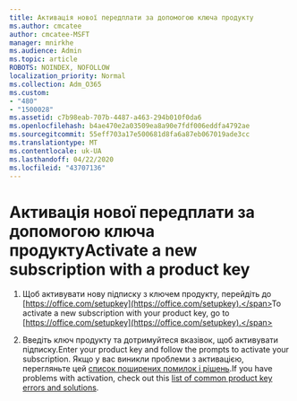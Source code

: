 ```yaml
---
title: Активація нової передплати за допомогою ключа продукту
ms.author: cmcatee
author: cmcatee-MSFT
manager: mnirkhe
ms.audience: Admin
ms.topic: article
ROBOTS: NOINDEX, NOFOLLOW
localization_priority: Normal
ms.collection: Adm_O365
ms.custom:
- "480"
- "1500028"
ms.assetid: c7b98eab-707b-4487-a463-294b010f0da6
ms.openlocfilehash: b4ae470e2a03509ea8a90e7fdf006eddfa4792ae
ms.sourcegitcommit: 55eff703a17e500681d8fa6a87eb067019ade3cc
ms.translationtype: MT
ms.contentlocale: uk-UA
ms.lasthandoff: 04/22/2020
ms.locfileid: "43707136"
---
```

# <a name="activate-a-new-subscription-with-a-product-key"></a><span data-ttu-id="fd71b-102">Активація нової передплати за допомогою ключа продукту</span><span class="sxs-lookup"><span data-stu-id="fd71b-102">Activate a new subscription with a product key</span></span>

1. <span data-ttu-id="fd71b-103">Щоб активувати нову підписку з ключем продукту, перейдіть до [https://office.com/setupkey](https://office.com/setupkey).</span><span class="sxs-lookup"><span data-stu-id="fd71b-103">To activate a new subscription with your product key, go to [https://office.com/setupkey](https://office.com/setupkey).</span></span>

2. <span data-ttu-id="fd71b-104">Введіть ключ продукту та дотримуйтеся вказівок, щоб активувати підписку.</span><span class="sxs-lookup"><span data-stu-id="fd71b-104">Enter your product key and follow the prompts to activate your subscription.</span></span> <span data-ttu-id="fd71b-105">Якщо у вас виникли проблеми з активацією, перегляньте цей [список поширених помилок і рішень](https://docs.microsoft.com/office365/admin/misc/product-key-errors-and-solutions).</span><span class="sxs-lookup"><span data-stu-id="fd71b-105">If you have problems with activation, check out this [list of common product key errors and solutions](https://docs.microsoft.com/office365/admin/misc/product-key-errors-and-solutions).</span></span>